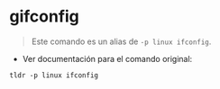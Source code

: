 # gifconfig

> Este comando es un alias de `-p linux ifconfig`.

- Ver documentación para el comando original:

`tldr -p linux ifconfig`

